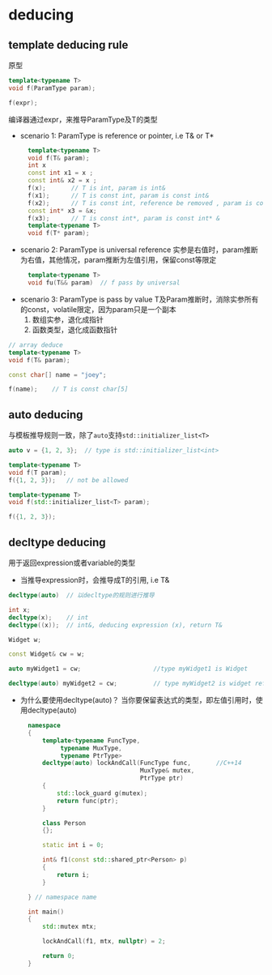 # deducing

## template deducing rule
原型
```cpp
template<typename T>
void f(ParamType param);

f(expr);
```
编译器通过expr，来推导ParamType及T的类型

- scenario 1: ParamType is reference or pointer, i.e T& or T*
  ```cpp
    template<typename T>
    void f(T& param);
    int x
    const int x1 = x ;
    const int& x2 = x ;
    f(x);       // T is int, param is int&
    f(x1);      // T is const int, param is const int&
    f(x2);      // T is const int, reference be removed , param is const int&
    const int* x3 = &x;
    f(x3);      // T is const int*, param is const int* &
    template<typename T>
    void f(T* param);
  ```
- scenario 2: ParamType is universal reference
  实参是右值时，param推断为右值，其他情况，param推断为左值引用，保留const等限定
  ```cpp
    template<typename T>
    void fu(T&& param)  // f pass by universal
  ```
- scenario 3: ParamType is pass by value
  T及Param推断时，消除实参所有的const，volatile限定，因为param只是一个副本
  1. 数组实参，退化成指针
  2. 函数类型，退化成函数指针

```cpp
// array deduce
template<typename T>
void f(T& param);

const char[] name = "joey";

f(name);    // T is const char[5]
```

## auto deducing
与模板推导规则一致，除了`auto`支持`std::initializer_list<T>`
```cpp
auto v = {1, 2, 3};  // type is std::initializer_list<int>

template<typename T>
void f(T param);
f({1, 2, 3});   // not be allowed

template<typename T>
void f(std::initializer_list<T> param);

f({1, 2, 3});
```

## decltype deducing
用于返回expression或者variable的类型
- 当推导expression时，会推导成T的引用, i.e T&
```cpp
decltype(auto)  // 以decltype的规则进行推导

int x;
decltype(x);    // int
decltype((x));  // int&, deducing expression (x), return T&

Widget w;

const Widget& cw = w;

auto myWidget1 = cw;                    //type myWidget1 is Widget

decltype(auto) myWidget2 = cw;          // type myWidget2 is widget reference

```
- 为什么要使用decltype(auto)？
  当你要保留表达式的类型，即左值引用时，使用decltype(auto)
  ```cpp
    namespace
    {
        template<typename FuncType,
             typename MuxType,
             typename PtrType>
        decltype(auto) lockAndCall(FuncType func,       //C++14
                                   MuxType& mutex,
                                   PtrType ptr)
        {
            std::lock_guard g(mutex);
            return func(ptr);
        }

        class Person
        {};

        static int i = 0;

        int& f1(const std::shared_ptr<Person> p)
        {
            return i;
        }

    } // namespace name

    int main()
    {
        std::mutex mtx;

        lockAndCall(f1, mtx, nullptr) = 2;

        return 0;
    }
  ```

